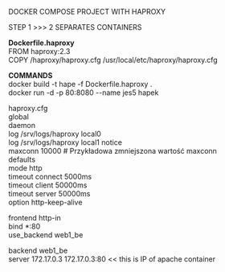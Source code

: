 DOCKER COMPOSE PROJECT WITH HAPROXY



STEP 1 >>> 2 SEPARATES CONTAINERS  


<b>Dockerfile.haproxy</b>    
  FROM haproxy:2.3  
  COPY /haproxy/haproxy.cfg /usr/local/etc/haproxy/haproxy.cfg  

<b>COMMANDS</b>  
docker build -t hape -f Dockerfile.haproxy .  
docker run -d -p 80:8080 --name jes5 hapek  

haproxy.cfg  
global  
    daemon  
    log /srv/logs/haproxy local0  
    log /srv/logs/haproxy local1 notice  
    maxconn 10000 # Przykładowa zmniejszona wartość maxconn  
defaults  
    mode    http  
    timeout connect 5000ms  
    timeout client 50000ms  
    timeout server 50000ms  
    option http-keep-alive  

frontend http-in  
    bind *:80  
    use_backend web1_be  


backend web1_be  
    server 172.17.0.3 172.17.0.3:80   << this is IP of apache container  



